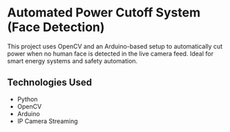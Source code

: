# Automated Power Cutoff System (Face Detection)

This project uses OpenCV and an Arduino-based setup to automatically cut power when no human face is detected in the live camera feed. Ideal for smart energy systems and safety automation.

## Technologies Used
- Python
- OpenCV
- Arduino
- IP Camera Streaming
